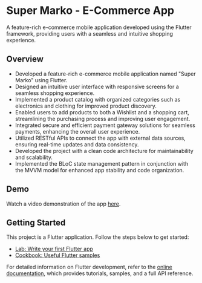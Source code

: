 # Super Marko - E-Commerce App 

A feature-rich e-commerce mobile application developed using the Flutter framework, providing users with a seamless and intuitive shopping experience.

## Overview

- Developed a feature-rich e-commerce mobile application named "Super Marko" using Flutter.
- Designed an intuitive user interface with responsive screens for a seamless shopping experience.
- Implemented a product catalog with organized categories such as electronics and clothing for improved product discovery.
- Enabled users to add products to both a Wishlist and a shopping cart, streamlining the purchasing process and improving user engagement.
- Integrated secure and efficient payment gateway solutions for seamless payments, enhancing the overall user experience.
- Utilized RESTful APIs to connect the app with external data sources, ensuring real-time updates and data consistency.
- Developed the project with a clean code architecture for maintainability and scalability.
- Implemented the BLoC state management pattern in conjunction with the MVVM model for enhanced app stability and code organization.


## Demo

Watch a video demonstration of the app [here](link_to_video_demo).

## Getting Started

This project is a Flutter application. Follow the steps below to get started:

- [Lab: Write your first Flutter app](https://docs.flutter.dev/get-started/codelab)
- [Cookbook: Useful Flutter samples](https://docs.flutter.dev/cookbook)

For detailed information on Flutter development, refer to the [online documentation](https://docs.flutter.dev/), which provides tutorials, samples, and a full API reference.


